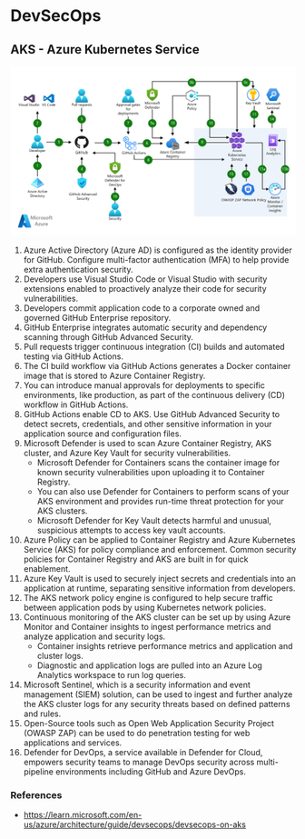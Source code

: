 # DevSecOps 

## AKS - Azure Kubernetes Service
![DevSecOps](./media/01-devsecops-azure-aks.png)

1. Azure Active Directory (Azure AD) is configured as the identity provider for GitHub. Configure multi-factor authentication (MFA) to help provide extra authentication security.
2. Developers use Visual Studio Code or Visual Studio with security extensions enabled to proactively analyze their code for security vulnerabilities.
3. Developers commit application code to a corporate owned and governed GitHub Enterprise repository.
4. GitHub Enterprise integrates automatic security and dependency scanning through GitHub Advanced Security.
5. Pull requests trigger continuous integration (CI) builds and automated testing via GitHub Actions.
6. The CI build workflow via GitHub Actions generates a Docker container image that is stored to Azure Container Registry.
7. You can introduce manual approvals for deployments to specific environments, like production, as part of the continuous delivery (CD) workflow in GitHub Actions.
8. GitHub Actions enable CD to AKS. Use GitHub Advanced Security to detect secrets, credentials, and other sensitive information in your application source and configuration files.
9. Microsoft Defender is used to scan Azure Container Registry, AKS cluster, and Azure Key Vault for security vulnerabilities.
    - Microsoft Defender for Containers scans the container image for known security vulnerabilities upon uploading it to Container Registry.
    - You can also use Defender for Containers to perform scans of your AKS environment and provides run-time threat protection for your AKS clusters.
   - Microsoft Defender for Key Vault detects harmful and unusual, suspicious attempts to access key vault accounts.
10. Azure Policy can be applied to Container Registry and Azure Kubernetes Service (AKS) for policy compliance and enforcement. Common security policies for Container Registry and AKS are built in for quick enablement.
11. Azure Key Vault is used to securely inject secrets and credentials into an application at runtime, separating sensitive information from developers.
12. The AKS network policy engine is configured to help secure traffic between application pods by using Kubernetes network policies.
13. Continuous monitoring of the AKS cluster can be set up by using Azure Monitor and Container insights to ingest performance metrics and analyze application and security logs.
    - Container insights retrieve performance metrics and application and cluster logs.
    - Diagnostic and application logs are pulled into an Azure Log Analytics workspace to run log queries.
14. Microsoft Sentinel, which is a security information and event management (SIEM) solution, can be used to ingest and further analyze the AKS cluster logs for any security threats based on defined patterns and rules.
15. Open-Source tools such as Open Web Application Security Project (OWASP ZAP) can be used to do penetration testing for web applications and services.
16. Defender for DevOps, a service available in Defender for Cloud, empowers security teams to manage DevOps security across multi-pipeline environments including GitHub and Azure DevOps.


### References
- https://learn.microsoft.com/en-us/azure/architecture/guide/devsecops/devsecops-on-aks
